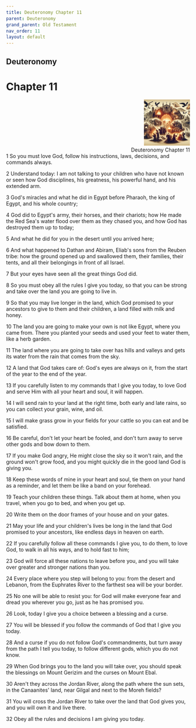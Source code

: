 ```yaml
---
title: Deuteronomy Chapter 11
parent: Deuteronomy
grand_parent: Old Testament
nav_order: 11
layout: default
---
```


## Deuteronomy

# Chapter 11

<div style="clear: both; text-align: right;">
    <img src="/assets/Image/Deuteronomy/500/11.jpg" alt="Deuteronomy Chapter 11" class="chapter-image" style="max-width: 25%; height: auto;"/>
    <figcaption style="font-size: 14px;">Deuteronomy Chapter 11</figcaption>
</div>
1 So you must love God, follow his instructions, laws, decisions, and commands always.

2 Understand today: I am not talking to your children who have not known or seen how God disciplines, his greatness, his powerful hand, and his extended arm.

3 God's miracles and what he did in Egypt before Pharaoh, the king of Egypt, and his whole country;

4 God did to Egypt's army, their horses, and their chariots; how He made the Red Sea's water flood over them as they chased you, and how God has destroyed them up to today;

5 And what he did for you in the desert until you arrived here;

6 And what happened to Dathan and Abiram, Eliab's sons from the Reuben tribe: how the ground opened up and swallowed them, their families, their tents, and all their belongings in front of all Israel.

7 But your eyes have seen all the great things God did.

8 So you must obey all the rules I give you today, so that you can be strong and take over the land you are going to live in.

9 So that you may live longer in the land, which God promised to your ancestors to give to them and their children, a land filled with milk and honey.

10 The land you are going to make your own is not like Egypt, where you came from. There you planted your seeds and used your feet to water them, like a herb garden.

11 The land where you are going to take over has hills and valleys and gets its water from the rain that comes from the sky.

12 A land that God takes care of: God's eyes are always on it, from the start of the year to the end of the year.

13 If you carefully listen to my commands that I give you today, to love God and serve Him with all your heart and soul, it will happen.

14 I will send rain to your land at the right time, both early and late rains, so you can collect your grain, wine, and oil.

15 I will make grass grow in your fields for your cattle so you can eat and be satisfied.

16 Be careful, don't let your heart be fooled, and don't turn away to serve other gods and bow down to them.

17 If you make God angry, He might close the sky so it won't rain, and the ground won't grow food, and you might quickly die in the good land God is giving you.

18 Keep these words of mine in your heart and soul, tie them on your hand as a reminder, and let them be like a band on your forehead.

19 Teach your children these things. Talk about them at home, when you travel, when you go to bed, and when you get up.

20 Write them on the door frames of your house and on your gates.

21 May your life and your children's lives be long in the land that God promised to your ancestors, like endless days in heaven on earth.

22 If you carefully follow all these commands I give you, to do them, to love God, to walk in all his ways, and to hold fast to him;

23 God will force all these nations to leave before you, and you will take over greater and stronger nations than you.

24 Every place where you step will belong to you: from the desert and Lebanon, from the Euphrates River to the farthest sea will be your border.

25 No one will be able to resist you: for God will make everyone fear and dread you wherever you go, just as he has promised you.

26 Look, today I give you a choice between a blessing and a curse.

27 You will be blessed if you follow the commands of God that I give you today.

28 And a curse if you do not follow God's commandments, but turn away from the path I tell you today, to follow different gods, which you do not know.

29 When God brings you to the land you will take over, you should speak the blessings on Mount Gerizim and the curses on Mount Ebal.

30 Aren't they across the Jordan River, along the path where the sun sets, in the Canaanites' land, near Gilgal and next to the Moreh fields?

31 You will cross the Jordan River to take over the land that God gives you, and you will own it and live there.

32 Obey all the rules and decisions I am giving you today.


